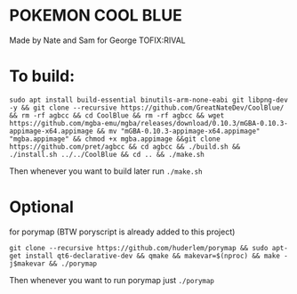 # POKEMON COOL BLUE
Made by Nate and Sam for George
TOFIX:RIVAL



# To build:
```
sudo apt install build-essential binutils-arm-none-eabi git libpng-dev -y && git clone --recursive https://github.com/GreatNateDev/CoolBlue/  && rm -rf agbcc && cd CoolBlue && rm -rf agbcc && wget https://github.com/mgba-emu/mgba/releases/download/0.10.3/mGBA-0.10.3-appimage-x64.appimage && mv "mGBA-0.10.3-appimage-x64.appimage" "mgba.appimage" && chmod +x mgba.appimage &&git clone https://github.com/pret/agbcc && cd agbcc && ./build.sh && ./install.sh ../../CoolBlue && cd .. && ./make.sh
```
Then whenever you want to build later run ```./make.sh```
# Optional
for porymap (BTW poryscript is already added to this project)
```
git clone --recursive https://github.com/huderlem/porymap && sudo apt-get install qt6-declarative-dev && qmake && makevar=$(nproc) && make -j$makevar && ./porymap
```
Then whenever you want to run porymap just ```./porymap```
